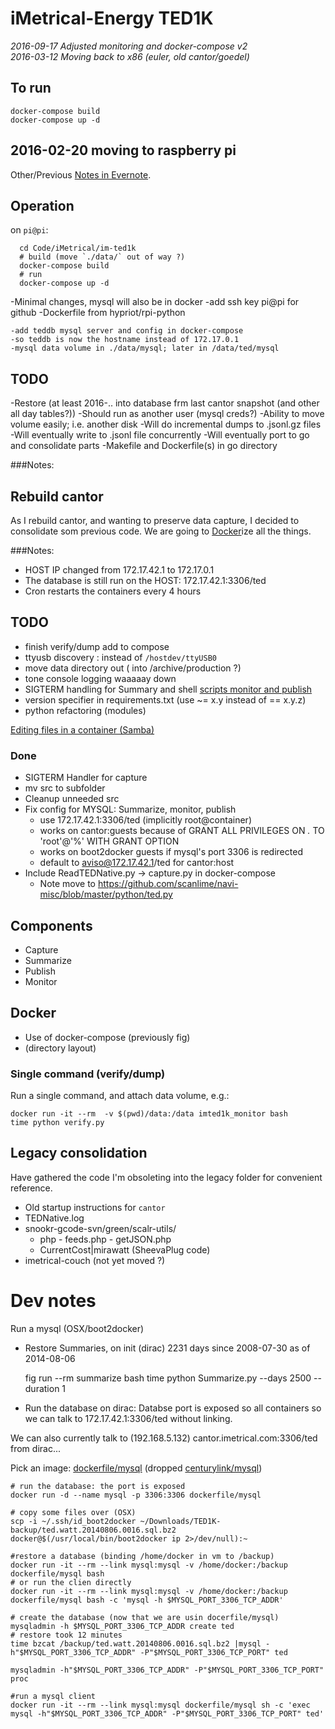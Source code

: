 # iMetrical-Energy TED1K

_2016-09-17 Adjusted monitoring and docker-compose v2_  
_2016-03-12 Moving back to x86 (euler, old cantor/goedel)_ 

## To run


    docker-compose build
    docker-compose up -d

## 2016-02-20 moving to raspberry pi

Other/Previous [Notes in Evernote](https://www.evernote.com/shard/s60/nl/1773032759/ae1b9921-7e85-4b75-a21b-86be7d524295/). 

## Operation
on `pi@pi`:

      cd Code/iMetrical/im-ted1k
      # build (move `./data/` out of way ?)
      docker-compose build
      # run
      docker-compose up -d


-Minimal changes, mysql will also be in docker
    -add ssh key pi@pi for github
    -Dockerfile from hypriot/rpi-python

    -add teddb mysql server and config in docker-compose
    -so teddb is now the hostname instead of 172.17.0.1   
    -mysql data volume in ./data/mysql; later in /data/ted/mysql

## TODO
-Restore (at least 2016-.. into database frm last cantor snapshot (and other all day tables?))
-Should run as another user (mysql creds?)
-Ability to move volume easily; i.e. another disk
-Will do incremental dumps to .jsonl.gz files
-Will eventually write to .jsonl file concurrently
-Will eventually port to go and consolidate parts
-Makefile and Dockerfile(s) in go directory

###Notes:

## Rebuild cantor
As I rebuild cantor, and wanting to preserve data capture, I decided to consolidate som previous code. We are going to [Docker](https://www.docker.com/)ize all the things.


###Notes:
* HOST IP changed from 172.17.42.1 to 172.17.0.1
* The database is still run on the HOST: 172.17.42.1:3306/ted
* Cron restarts the containers every 4 hours 



## TODO
* finish verify/dump add to compose
* ttyusb discovery : instead of `/hostdev/ttyUSB0`
* move data directory out ( into /archive/production ?)
* tone console logging waaaaay down
* SIGTERM handling for Summary and shell [scripts monitor and publish](http://lists.gnu.org/archive/html/help-bash/2013-04/msg00062.html)
* version specifier in requirements.txt (use ~= x.y instead of == x.y.z)
* python refactoring (modules)

[Editing files in a container (Samba)](https://groups.google.com/forum/#!topic/docker-user/UubYr7b4fMI)
### Done
* SIGTERM Handler for capture
* mv src to subfolder
* Cleanup unneeded src
* Fix config for MYSQL: Summarize, monitor, publish
    * use 172.17.42.1:3306/ted (implicitly root@container)
    * works on cantor:guests because of GRANT ALL PRIVILEGES ON *.* TO 'root'@'%' WITH GRANT OPTION
    * works on boot2docker guests if mysql's port 3306 is redirected
    * default to aviso@172.17.42.1/ted for cantor:host
* Include ReadTEDNative.py -> capture.py in docker-compose
    * Note move to https://github.com/scanlime/navi-misc/blob/master/python/ted.py

## Components

* Capture
* Summarize
* Publish
* Monitor

## Docker

* Use of docker-compose (previously fig) 
* (directory layout)

### Single command (verify/dump)

Run a single command, and attach data volume, e.g.:

    docker run -it --rm  -v $(pwd)/data:/data imted1k_monitor bash
    time python verify.py

## Legacy consolidation
Have gathered the code I'm obsoleting into the legacy folder for convenient reference.

* Old startup instructions for `cantor`
* TEDNative.log
* snookr-gcode-svn/green/scalr-utils/
    * php - feeds.php - getJSON.php
    * CurrentCost|mirawatt (SheevaPlug code)
* imetrical-couch (not yet moved ?)

# Dev notes
Run a mysql (OSX/boot2docker)

* Restore Summaries, on init (dirac) 2231 days since 2008-07-30 as of 2014-08-06

    fig run --rm summarize bash
    time python Summarize.py --days 2500 --duration 1


* Run the database on dirac:
Databse port is exposed so all containers so we can talk to 172.17.42.1:3306/ted without linking.

We can also currently talk to (192.168.5.132) cantor.imetrical.com:3306/ted from dirac...

Pick an image: [dockerfile/mysql](https://registry.hub.docker.com/u/dockerfile/mysql/) (dropped [centurylink/mysql](https://registry.hub.docker.com/u/centurylink/mysql/))


    # run the database: the port is exposed
    docker run -d --name mysql -p 3306:3306 dockerfile/mysql

    # copy some files over (OSX)
    scp -i ~/.ssh/id_boot2docker ~/Downloads/TED1K-backup/ted.watt.20140806.0016.sql.bz2 docker@$(/usr/local/bin/boot2docker ip 2>/dev/null):~

    #restore a database (binding /home/docker in vm to /backup)
    docker run -it --rm --link mysql:mysql -v /home/docker:/backup dockerfile/mysql bash
    # or run the clien directly
    docker run -it --rm --link mysql:mysql -v /home/docker:/backup dockerfile/mysql bash -c 'mysql -h $MYSQL_PORT_3306_TCP_ADDR'

    # create the database (now that we are usin docerfile/mysql)
    mysqladmin -h $MYSQL_PORT_3306_TCP_ADDR create ted
    # restore took 12 minutes
    time bzcat /backup/ted.watt.20140806.0016.sql.bz2 |mysql -h"$MYSQL_PORT_3306_TCP_ADDR" -P"$MYSQL_PORT_3306_TCP_PORT" ted

    mysqladmin -h"$MYSQL_PORT_3306_TCP_ADDR" -P"$MYSQL_PORT_3306_TCP_PORT" proc

    #run a mysql client
    docker run -it --rm --link mysql:mysql dockerfile/mysql sh -c 'exec mysql -h"$MYSQL_PORT_3306_TCP_ADDR" -P"$MYSQL_PORT_3306_TCP_PORT" ted'


